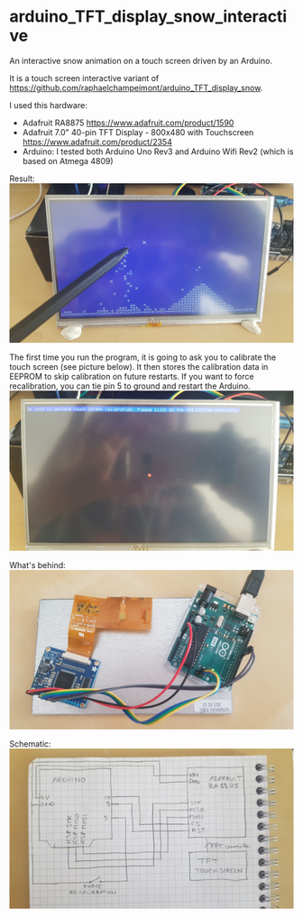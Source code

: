 # arduino_TFT_display_snow_interactive
An interactive snow animation on a touch screen driven by an Arduino.

It is a touch screen interactive variant of https://github.com/raphaelchampeimont/arduino_TFT_display_snow.

I used this hardware:
* Adafruit RA8875 https://www.adafruit.com/product/1590
* Adafruit 7.0" 40-pin TFT Display - 800x480 with Touchscreen https://www.adafruit.com/product/2354
* Arduino: I tested both Arduino Uno Rev3 and Arduino Wifi Rev2 (which is based on Atmega 4809)


Result:
![Screenshot](/images/screenshot.jpg?raw=true)

The first time you run the program, it is going to ask you to calibrate the touch screen (see picture below). It then stores the calibration data in EEPROM to skip calibration on future restarts. If you want to force recalibration, you can tie pin 5 to ground and restart the Arduino.
![Calibration](/images/calibration.jpg?raw=true)

What's behind:
![Overview of circuit](/images/overview.jpg?raw=true)

Schematic:
![Schematic](/images/schematic.jpg?raw=true)

